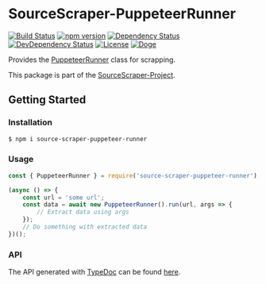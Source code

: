 # SourceScraper-PuppeteerRunner

[![Build Status](https://travis-ci.org/OpenByteDev/SourceScraper.svg?branch=master)](https://travis-ci.org/OpenByteDev/SourceScraper)
[![npm version](https://badge.fury.io/js/source-scraper-puppeteer-runner.svg)](https://www.npmjs.com/package/source-scraper-puppeteer-runner)
[![Dependency Status](https://david-dm.org/OpenByteDev/SourceScraper/status.svg?path=packages%2Fsource-scraper-puppeteer-runner)](https://david-dm.org/OpenByteDev/SourceScraper?path=packages%2Fsource-scraper-puppeteer-runner)
[![DevDependency Status](https://david-dm.org/OpenByteDev/SourceScraper/dev-status.svg?path=packages%2Fsource-scraper-puppeteer-runner)](https://david-dm.org/OpenByteDev/SourceScraper?path=packages%2Fsource-scraper-puppeteer-runner&type=dev)
[![License](https://img.shields.io/github/license/mashape/apistatus.svg)](https://opensource.org/licenses/MIT)
[![Doge](https://img.shields.io/badge/doge-wow-yellow.svg)]()

Provides the [PuppeteerRunner](https://openbytedev.github.io/SourceScraper/packages/source-scraper-puppeteer-runner/docs/classes/puppeteerrunner.html) class for scrapping.

This package is part of the [SourceScraper-Project](https://github.com/OpenByteDev/SourceScraper).


## Getting Started
### Installation
```bash
$ npm i source-scraper-puppeteer-runner
```


### Usage

```js
const { PuppeteerRunner } = require('source-scraper-puppeteer-runner');

(async () => {
    const url = 'some url';
    const data = await new PuppeteerRunner().run(url, args => {
        // Extract data using args
    });
    // Do something with extracted data
})();
```


### API
The API generated with [TypeDoc](http://typedoc.org/) can be found [here](https://openbytedev.github.io/SourceScraper/packages/source-scraper-puppeteer-runner/docs/).
